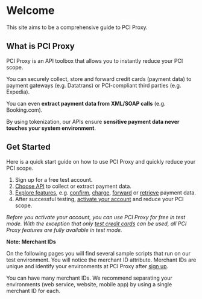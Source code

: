 # Welcome 

This site aims to be a comprehensive guide to PCI Proxy. 

## What is PCI Proxy

PCI Proxy is an API toolbox that allows you to instantly reduce your PCI scope.

You can securely collect, store and forward credit cards (payment data) to payment gateways (e.g. Datatrans) or PCI-compliant third parties (e.g. Expedia).

You can even **extract payment data from XML/SOAP calls** (e.g. Booking.com). 

By using tokenization, our APIs ensure **sensitive payment data never touches your system environment**.

## Get Started

Here is a quick start guide on how to use PCI Proxy and quickly reduce your PCI scope.

 1. Sign up for a free test account.
 2. [Choose API](collect_payment_data.html) to collect or extract payment data.
 3. [Explore features](features.html), e.g. [confirm](validate.html), [charge](charge.html), [forward](forward.html) or [retrieve](retrieve.html) payment data.
 3. After successful testing, [activate your account](activate_account.html) and reduce your PCI scope.

*Before you activate your account, you can use PCI Proxy for free in test mode. With the exception that only [test credit cards](https://www.datatrans.ch/showcase/test-cc-numbers) can be used, all PCI Proxy features are fully available in test mode.*

**Note: Merchant IDs**

On the following pages you will find several sample scripts that run on our test environment. You will notice the merchant ID attribute. Merchant IDs are unique and identify your environments at PCI Proxy after [sign up](signup).

You can have many merchant IDs. We recommend separating your environments (web service, website, mobile app) by using a single merchant ID for each.

